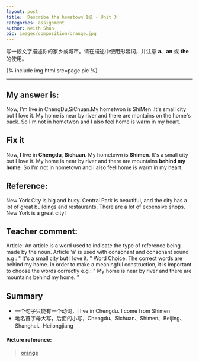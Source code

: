 ```yaml
---
layout: post
title:  Describe the hometown 1级 - Unit 3
categories: assignment
author: Keith Shan
pic: images/composition/orange.jpg
---
```


写一段文字描述你的家乡或城市。请在描述中使用形容词，并注意 **a**、**an** 或 **the** 的使用。

<!--more-->


{% include img.html src=page.pic %}

---

## My answer is:

Now, I'm live in ChengDu,SiChuan.My hometwon is ShiMen .It's small city but I love it.
My home is near by river and there are  montains on the home's back.
So I'm not in hometwon and I also feel home is warm in my heart. 

## Fix it

Now, **I** live in **Chengdu**, **Sichuan**. My hometown is **Shimen**. It's a small city but I love it. 
My home is near by river and there are mountains **behind my home**. So I'm not in hometown and I also feel home is warm in my heart. 

## Reference:

New York City is big and busy. Central Park is beautiful, and the city has a lot of great buildings and restaurants. 
There are a lot of expensive shops. New York is a great city!

## Teacher comment:
Article: An article is a word used to indicate the type of reference being made by the noun. 
Article 'a' is used with consonant and consonant sound e.g : " It's a small city but I love it. " 
Word Choice: The correct words are behind my home. In order to make a meaningful construction, 
it is important to choose the words correctly e.g : " My home is near by river and there are mountains behind my home. "

## Summary

- 一个句子只能有一个动词，I live in Chengdu. I come from Shimen
- 地名首字母大写，后面的小写，Chengdu、Sichuan、Shimen、Beijing、Shanghai、Heilongjiang


#### Picture reference: 
> [orange](http://www.hkcd.com/userfiles/1413257049.jpg)


